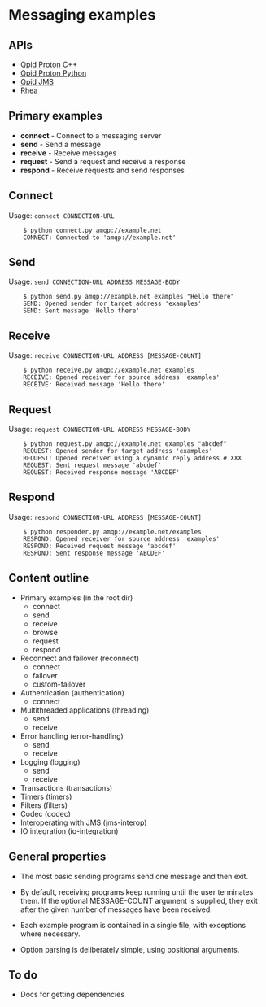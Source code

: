 # Messaging examples

## APIs

 - [Qpid Proton C++](http://qpid.apache.org/proton/index.html)
 - [Qpid Proton Python](http://qpid.apache.org/proton/index.html)
 - [Qpid JMS](http://qpid.apache.org/components/jms/index.html)
 - [Rhea](https://github.com/grs/rhea)

## Primary examples

 - **connect** - Connect to a messaging server
 - **send** - Send a message
 - **receive** - Receive messages
 - **request** - Send a request and receive a response
 - **respond** - Receive requests and send responses

## Connect

Usage: `connect CONNECTION-URL`

        $ python connect.py amqp://example.net
        CONNECT: Connected to 'amqp://example.net'

## Send

Usage: `send CONNECTION-URL ADDRESS MESSAGE-BODY`

        $ python send.py amqp://example.net examples "Hello there"
        SEND: Opened sender for target address 'examples'
        SEND: Sent message 'Hello there'

## Receive

Usage: `receive CONNECTION-URL ADDRESS [MESSAGE-COUNT]`

        $ python receive.py amqp://example.net examples
        RECEIVE: Opened receiver for source address 'examples'
        RECEIVE: Received message 'Hello there'

## Request

Usage: `request CONNECTION-URL ADDRESS MESSAGE-BODY`

        $ python request.py amqp://example.net examples "abcdef"
        REQUEST: Opened sender for target address 'examples'
        REQUEST: Opened receiver using a dynamic reply address # XXX
        REQUEST: Sent request message 'abcdef'
        REQUEST: Received response message 'ABCDEF'

## Respond

Usage: `respond CONNECTION-URL ADDRESS [MESSAGE-COUNT]`

        $ python responder.py amqp://example.net/examples
        RESPOND: Opened receiver for source address 'examples'
        RESPOND: Received request message 'abcdef'
        RESPOND: Sent response message 'ABCDEF'

## Content outline

 - Primary examples (in the root dir)
   - connect
   - send
   - receive
   - browse
   - request
   - respond
 - Reconnect and failover (reconnect)
   - connect
   - failover
   - custom-failover
 - Authentication (authentication)
   - connect
 - Multithreaded applications (threading)
   - send
   - receive
 - Error handling (error-handling)
   - send
   - receive
 - Logging (logging)
   - send
   - receive
 - Transactions (transactions)
 - Timers (timers)
 - Filters (filters)
 - Codec (codec)
 - Interoperating with JMS (jms-interop)
 - IO integration (io-integration)

## General properties

 - The most basic sending programs send one message and then exit.

 - By default, receiving programs keep running until the user
   terminates them.  If the optional MESSAGE-COUNT argument is
   supplied, they exit after the given number of messages have been
   received.

 - Each example program is contained in a single file, with exceptions
   where necessary.

 - Option parsing is deliberately simple, using positional arguments.

## To do

 - Docs for getting dependencies
